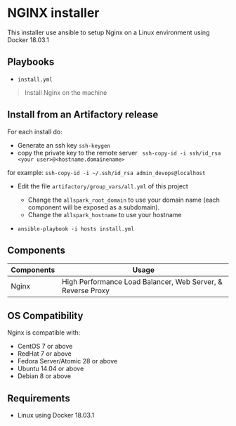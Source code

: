 # NGINX installer

This installer use ansible to setup Nginx on a Linux environment using Docker 18.03.1

## Playbooks

- `install.yml`

> Install Nginx on the machine


## Install from an Artifactory release

For each install do:
- Generate an ssh key
```ssh-keygen```
- copy the private key to the remote server
``` ssh-copy-id -i ssh/id_rsa <your user>@<hostname.domainename>```

for example:
```ssh-copy-id -i ~/.ssh/id_rsa admin_devops@localhost```

- Edit the file `artifactory/group_vars/all.yml` of this project
  - Change the `allspark_root_domain` to use your domain name
    (each component will be exposed as a subdomain).
  - Change the `allspark_hostname` to use your hostname

- `ansible-playbook -i hosts install.yml`

## Components

| Components    | Usage                                                       |
| ------------- | ----------------------------------------------------------- |
| Nginx         | High Performance Load Balancer, Web Server, & Reverse Proxy |

## OS Compatibility

Nginx is compatible with:
  - CentOS 7 or above
  - RedHat 7 or above
  - Fedora Server/Atomic 28 or above
  - Ubuntu 14.04 or above
  - Debian 8 or above

## Requirements

- Linux using Docker 18.03.1
